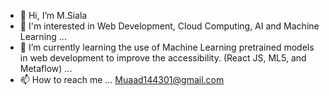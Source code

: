 - 👋 Hi, I’m M.Siala
- 👀 I'm interested in Web Development, Cloud Computing, AI and Machine Learning ...
- 🌱 I’m currently learning the use of Machine Learning pretrained models in web development to improve the accessibility. (React JS, ML5, and Metaflow) ...
- 📫 How to reach me ... Muaad144301@gmail.com

<!---
M-H-A-S/M-H-A-S is a ✨ special ✨ repository because its `README.md` (this file) appears on your GitHub profile.
You can click the Preview link to take a look at your changes.
--->

